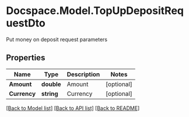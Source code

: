 # Docspace.Model.TopUpDepositRequestDto
Put money on deposit request parameters

## Properties

Name | Type | Description | Notes
------------ | ------------- | ------------- | -------------
**Amount** | **double** | Amount | [optional] 
**Currency** | **string** | Currency | [optional] 

[[Back to Model list]](../README.md#documentation-for-models) [[Back to API list]](../README.md#documentation-for-api-endpoints) [[Back to README]](../README.md)

